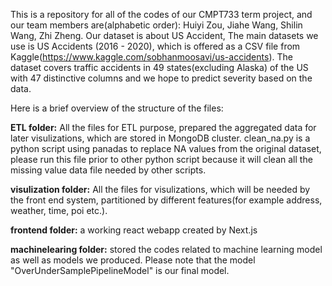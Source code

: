 This is a repository for all of the codes of our CMPT733 term project, and our team members are(alphabetic order): Huiyi Zou, Jiahe Wang, Shilin Wang, Zhi Zheng. Our dataset is about US Accident, The main datasets we use is US Accidents (2016 - 2020), which is offered as a CSV file from Kaggle(https://www.kaggle.com/sobhanmoosavi/us-accidents). The dataset covers traffic accidents in 49 states(excluding Alaska) of the US with 47 distinctive columns and we hope to predict severity based on the data.

Here is a brief overview of the structure of the files:

**ETL folder:**
All the files for ETL purpose, prepared the aggregated data for later visulizations, which are stored in MongoDB cluster.
clean_na.py is a python script using panadas to replace NA values from the original dataset, please run this file prior to other python script because it will clean all the missing value data file needed by other scripts.

**visulization folder:**
All the files for visulizations, which will be needed by the front end system, partitioned by different features(for example address, weather, time, poi etc.).

**frontend folder:**
a working react webapp created by Next.js

**machinelearing folder:**
stored the codes related to machine learning model as well as models we produced. Please note that the model "OverUnderSamplePipelineModel" is our final model.
